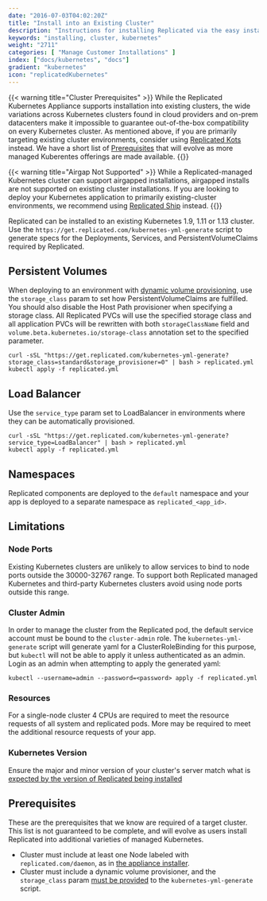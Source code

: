 ```yaml
---
date: "2016-07-03T04:02:20Z"
title: "Install into an Existing Cluster"
description: "Instructions for installing Replicated via the easy install script, manually or behind a proxy. Also includes instructions for uninstalling Replicated."
keywords: "installing, cluster, kubernetes"
weight: "2711"
categories: [ "Manage Customer Installations" ]
index: ["docs/kubernetes", "docs"]
gradient: "kubernetes"
icon: "replicatedKubernetes"
---
```


{{< warning title="Cluster Prerequisites" >}}
While the Replicated Kubernetes Appliance supports installation into
existing clusters, the wide variations across Kubernetes clusters found
in cloud providers and on-prem datacenters make it impossible to guarantee out-of-the-box compatibility on every Kubernetes cluster.  As mentioned above, if you are primarily targeting existing cluster environments, consider using [Replicated Kots](https://kots.io) instead.
We have a short list of [Prerequisites](#prerequisites) that will evolve as more managed Kuberentes offerings are made available.
{{</warning>}}

<p/>

{{< warning title="Airgap Not Supported" >}}
While a Replicated-managed Kubernetes cluster can support airgapped installations, airgapped installs are not supported on existing cluster installations.  If you are looking to deploy your Kubernetes application to primarily existing-cluster environments, we recommend using [Replicated Ship](https://help.replicated.com/guides/kubernetes-with-ship/) instead.
{{</warning>}}




Replicated can be installed to an existing Kubernetes 1.9, 1.11 or 1.13 cluster. Use the `https://get.replicated.com/kubernetes-yml-generate` script to generate specs for the Deployments, Services, and PersistentVolumeClaims required by Replicated.

## Persistent Volumes

When deploying to an environment with [dynamic volume provisioning](https://kubernetes.io/docs/concepts/storage/dynamic-provisioning/), use the `storage_class` param to set how PersistentVolumeClaims are fulfilled.
You should also disable the Host Path provisioner when specifying a storage class.
All Replicated PVCs will use the specified storage class and all application PVCs will be rewritten with both `storageClassName` field and `volume.beta.kubernetes.io/storage-class` annotation set to the specified parameter.

```shell
curl -sSL "https://get.replicated.com/kubernetes-yml-generate?storage_class=standard&storage_provisioner=0" | bash > replicated.yml
kubectl apply -f replicated.yml
```

## Load Balancer

Use the `service_type` param set to LoadBalancer in environments where they can be automatically provisioned.

```shell
curl -sSL "https://get.replicated.com/kubernetes-yml-generate?service_type=LoadBalancer" | bash > replicated.yml
kubectl apply -f replicated.yml
```

## Namespaces

Replicated components are deployed to the `default` namespace and your app is deployed to a separate namespace as `replicated_<app_id>`.

## Limitations

### Node Ports

Existing Kubernetes clusters are unlikely to allow services to bind to node ports outside the 30000-32767 range. To support both Replicated managed Kubernetes and third-party Kubernetes clusters avoid using node ports outside this range.

### Cluster Admin

In order to manage the cluster from the Replicated pod, the default service account must be bound to the `cluster-admin` role.
The `kubernetes-yml-generate` script will generate yaml for a ClusterRoleBinding for this purpose, but `kubectl` will not be able to apply it unless authenticated as an admin.
Login as an admin when attempting to apply the generated yaml:

```shell
kubectl --username=admin --password=<password> apply -f replicated.yml
```

### Resources

For a single-node cluster 4 CPUs are required to meet the resource requests of all system and replicated pods. More may be required to meet the additional resource requests of your app.

### Kubernetes Version

Ensure the major and minor version of your cluster's server match what is [expected by the version of Replicated being installed](/docs/kubernetes/customer-installations/installing/#compatible-kubernetes-versions)

## Prerequisites

These are the prerequisites that we know are required of a target cluster. This list is not guaranteed to be complete, and will evolve as users install Replicated into additional varieties of managed Kubernetes.

- Cluster must include at least one Node labeled with `replicated.com/daemon`, as in [the appliance installer](https://github.com/replicatedhq/replicated-installer/blob/79b89b5349cd49afc6ed8e4b5d3c03b3f533caef/install_scripts/templates/common/kubernetes.sh#L22).
- Cluster must include a dynamic volume provisioner, and the `storage_class` param [must be provided](#persistent-volumes) to the `kubernetes-yml-generate` script.

